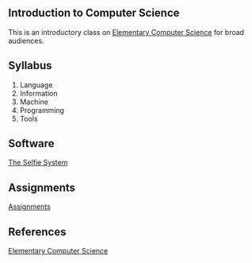 ## Introduction to Computer Science

This is an introductory class on [Elementary Computer Science](https://github.com/ckirsch/book) for broad audiences.

## Syllabus

1. Language
2. Information
3. Machine
4. Programming
5. Tools

## Software

[The Selfie System](https://github.com/cksystemsteaching/selfie)

## Assignments

[Assignments](https://github.com/cksystemsteaching/selfie/tree/main/assignments)

## References

[Elementary Computer Science](https://github.com/ckirsch/book)